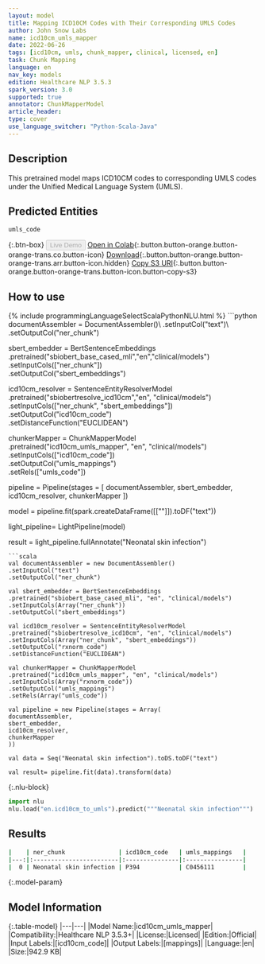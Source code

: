 ```yaml
---
layout: model
title: Mapping ICD10CM Codes with Their Corresponding UMLS Codes
author: John Snow Labs
name: icd10cm_umls_mapper
date: 2022-06-26
tags: [icd10cm, umls, chunk_mapper, clinical, licensed, en]
task: Chunk Mapping
language: en
nav_key: models
edition: Healthcare NLP 3.5.3
spark_version: 3.0
supported: true
annotator: ChunkMapperModel
article_header:
type: cover
use_language_switcher: "Python-Scala-Java"
---
```


## Description

This pretrained model maps ICD10CM codes to corresponding UMLS codes under the Unified Medical Language System (UMLS).

## Predicted Entities

`umls_code`

{:.btn-box}
<button class="button button-orange" disabled>Live Demo</button>
[Open in Colab](https://colab.research.google.com/github/JohnSnowLabs/spark-nlp-workshop/blob/master/tutorials/Certification_Trainings/Healthcare/26.Chunk_Mapping.ipynb){:.button.button-orange.button-orange-trans.co.button-icon}
[Download](https://s3.amazonaws.com/auxdata.johnsnowlabs.com/clinical/models/icd10cm_umls_mapper_en_3.5.3_3.0_1656278690210.zip){:.button.button-orange.button-orange-trans.arr.button-icon.hidden}
[Copy S3 URI](s3://auxdata.johnsnowlabs.com/clinical/models/icd10cm_umls_mapper_en_3.5.3_3.0_1656278690210.zip){:.button.button-orange.button-orange-trans.button-icon.button-copy-s3}

## How to use



<div class="tabs-box" markdown="1">
{% include programmingLanguageSelectScalaPythonNLU.html %}
```python
documentAssembler = DocumentAssembler()\
.setInputCol("text")\
.setOutputCol("ner_chunk")

sbert_embedder = BertSentenceEmbeddings\
.pretrained("sbiobert_base_cased_mli","en","clinical/models")\
.setInputCols(["ner_chunk"])\
.setOutputCol("sbert_embeddings")

icd10cm_resolver = SentenceEntityResolverModel\
.pretrained("sbiobertresolve_icd10cm","en", "clinical/models") \
.setInputCols(["ner_chunk", "sbert_embeddings"]) \
.setOutputCol("icd10cm_code")\
.setDistanceFunction("EUCLIDEAN")

chunkerMapper = ChunkMapperModel\
.pretrained("icd10cm_umls_mapper", "en", "clinical/models")\
.setInputCols(["icd10cm_code"])\
.setOutputCol("umls_mappings")\
.setRels(["umls_code"])


pipeline = Pipeline(stages = [
documentAssembler,
sbert_embedder,
icd10cm_resolver,
chunkerMapper
])

model = pipeline.fit(spark.createDataFrame([[""]]).toDF("text"))

light_pipeline= LightPipeline(model)

result = light_pipeline.fullAnnotate("Neonatal skin infection")
```
```scala
val documentAssembler = new DocumentAssembler()
.setInputCol("text")
.setOutputCol("ner_chunk")

val sbert_embedder = BertSentenceEmbeddings
.pretrained("sbiobert_base_cased_mli", "en", "clinical/models")
.setInputCols(Array("ner_chunk"))
.setOutputCol("sbert_embeddings")

val icd10cm_resolver = SentenceEntityResolverModel
.pretrained("sbiobertresolve_icd10cm", "en", "clinical/models")
.setInputCols(Array("ner_chunk", "sbert_embeddings"))
.setOutputCol("rxnorm_code")
.setDistanceFunction("EUCLIDEAN")

val chunkerMapper = ChunkMapperModel
.pretrained("icd10cm_umls_mapper", "en", "clinical/models")
.setInputCols(Array("rxnorm_code"))
.setOutputCol("umls_mappings")
.setRels(Array("umls_code"))

val pipeline = new Pipeline(stages = Array(
documentAssembler,
sbert_embedder,
icd10cm_resolver,
chunkerMapper
))

val data = Seq("Neonatal skin infection").toDS.toDF("text")

val result= pipeline.fit(data).transform(data)
```


{:.nlu-block}
```python
import nlu
nlu.load("en.icd10cm_to_umls").predict("""Neonatal skin infection""")
```

</div>

## Results

```bash
|    | ner_chunk               | icd10cm_code   | umls_mappings   |
|---:|:------------------------|:---------------|:----------------|
|  0 | Neonatal skin infection | P394           | C0456111        |
```

{:.model-param}
## Model Information

{:.table-model}
|---|---|
|Model Name:|icd10cm_umls_mapper|
|Compatibility:|Healthcare NLP 3.5.3+|
|License:|Licensed|
|Edition:|Official|
|Input Labels:|[icd10cm_code]|
|Output Labels:|[mappings]|
|Language:|en|
|Size:|942.9 KB|